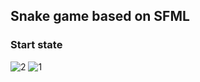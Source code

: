 ## Snake game based on SFML
### Start state 
![2](https://user-images.githubusercontent.com/29982395/103125944-5abd8600-46bf-11eb-8c80-b773b861f335.JPG)
![1](https://user-images.githubusercontent.com/29982395/103125737-aa4f8200-46be-11eb-8ffa-08b39747285f.png)

